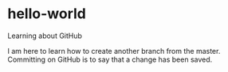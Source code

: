 # hello-world
Learning about GitHub


I am here to learn how to create another branch from the master.
Committing on GitHub is to say that a change has been saved.
